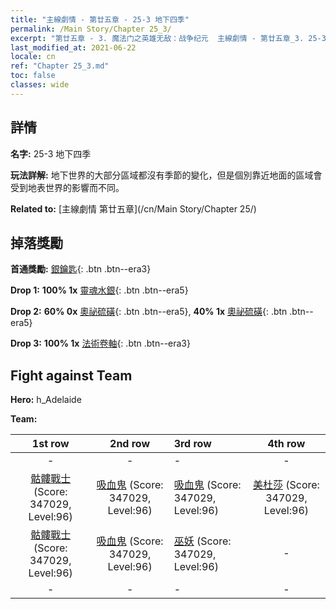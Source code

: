 ```yaml
---
title: "主線劇情 - 第廿五章 - 25-3 地下四季"
permalink: /Main Story/Chapter 25_3/
excerpt: "第廿五章 - 3. 魔法门之英雄无敌：战争纪元  主線劇情 - 第廿五章_3. 25-3 地下四季"
last_modified_at: 2021-06-22
locale: cn
ref: "Chapter 25_3.md"
toc: false
classes: wide
---
```


## 詳情

 **名字:** 25-3 地下四季

 **玩法詳解:** 地下世界的大部分區域都沒有季節的變化，但是個別靠近地面的區域會受到地表世界的影響而不同。

 **Related to:** [主線劇情 第廿五章](/cn/Main Story/Chapter 25/)

## 掉落獎勵

 **首通獎勵:** [銀鑰匙](/cn/Items/con_693/){: .btn .btn--era3}

 **Drop 1:** **100% 1x** [靈魂水銀](/cn/Items/mat_84/){: .btn .btn--era5}

 **Drop 2:** **60% 0x** [奧祕硫磺](/cn/Items/mat_78/){: .btn .btn--era5}, **40% 1x** [奧祕硫磺](/cn/Items/mat_78/){: .btn .btn--era5}

 **Drop 3:** **100% 1x** [法術卷軸](/cn/Items/con_694/){: .btn .btn--era3}


## Fight against Team
 **Hero:** h_Adelaide

 **Team:**


  | 1st row | 2nd row | 3rd row | 4th row |
  |:----:|:----:|:----|:----:|
  | - | - | - | - |
  | [骷髏戰士](/cn/units/Skeleton/) (Score: 347029, Level:96)  | [吸血鬼](/cn/units/Vampire/) (Score: 347029, Level:96)  | [吸血鬼](/cn/units/Vampire/) (Score: 347029, Level:96)  | [美杜莎](/cn/units/Medusa/) (Score: 347029, Level:96)  |
  | [骷髏戰士](/cn/units/Skeleton/) (Score: 347029, Level:96)  | [吸血鬼](/cn/units/Vampire/) (Score: 347029, Level:96)  | [巫妖](/cn/units/Lich/) (Score: 347029, Level:96)  | - |
  | - | - | - | - |


